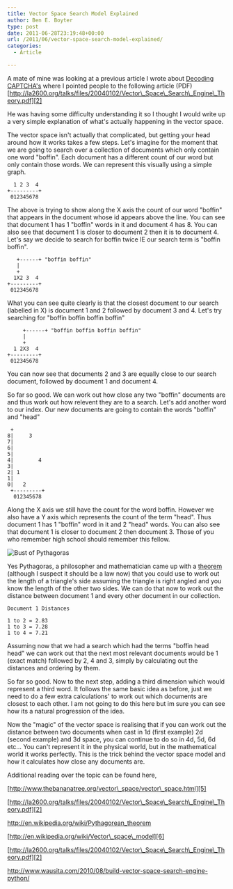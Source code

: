 ```yaml
---
title: Vector Space Search Model Explained
author: Ben E. Boyter
type: post
date: 2011-06-28T23:19:48+00:00
url: /2011/06/vector-space-search-model-explained/
categories:
  - Article

---
```

A mate of mine was looking at a previous article I wrote about [Decoding CAPTCHA's][1] where I pointed people to the following article (PDF) [http://la2600.org/talks/files/20040102/Vector\_Space\_Search\_Engine\_Theory.pdf][2]

He was having some difficulty understanding it so I thought I would write up a very simple explanation of what's actually happening in the vector space.

The vector space isn't actually that complicated, but getting your head around how it works takes a few steps. Let's imagine for the moment that we are going to search over a collection of documents which only contain one word "boffin". Each document has a different count of our word but only contain those words. We can represent this visually using a simple graph.

```
  1 2 3  4
+---------+                                                                 
 012345678
```

The above is trying to show along the X axis the count of our word "boffin" that appears in the document whose id appears above the line. You can see that document 1 has 1 "boffin" words in it and document 4 has 8. You can also see that document 1 is closer to document 2 then it is to document 4. Let's say we decide to search for boffin twice IE our search term is "boffin boffin".

```
   +------+ "boffin boffin"
   |
   +
  1X2 3  4
+---------+                                                                 
 012345678
```

What you can see quite clearly is that the closest document to our search (labelled in X) is document 1 and 2 followed by document 3 and 4. Let's try searching for "boffin boffin boffin boffin"

```
     +------+ "boffin boffin boffin boffin"
     |
     +
  1 2X3  4
+---------+                                                                 
 012345678
```

You can now see that documents 2 and 3 are equally close to our search document, followed by document 1 and document 4.

So far so good. We can work out how close any two "boffin" documents are and thus work out how relevent they are to a search. Let's add another word to our index. Our new documents are going to contain the words "boffin" and "head"

```
 +                                                            
8|     3                                                      
7|                                                            
6|                                                            
5|                                                            
4|        4                                                   
3|                                                            
2| 1                                                          
1|                                                            
0|   2                                                        
 +---------+                                                  
  012345678
```

Along the X axis we still have the count for the word boffin. However we also have a Y axis which represents the count of the term "head". Thus document 1 has 1 "boffin" word in it and 2 "head" words. You can also see that document 1 is closer to document 2 then document 3. Those of you who remember high school should remember this fellow.

![Bust of Pythagoras](/static/440px-Kapitolinischer_Pythagoras_adjusted.jpg)

Yes Pythagoras, a philosopher and mathematician came up with a [theorem][4] (although I suspect it should be a law now) that you could use to work out the length of a triangle's side assuming the triangle is right angled and you know the length of the other two sides. We can do that now to work out the distance between document 1 and every other document in our collection.

```
Document 1 Distances

1 to 2 = 2.83
1 to 3 = 7.28
1 to 4 = 7.21
```

Assuming now that we had a search which had the terms "boffin head head" we can work out that the next most relevant documents would be 1 (exact match) followed by 2, 4 and 3, simply by calculating out the distances and ordering by them.

So far so good. Now to the next step, adding a third dimension which would represent a third word. It follows the same basic idea as before, just we need to do a few extra calculations' to work out which documents are closest to each other. I am not going to do this here but im sure you can see how its a natural progression of the idea.

Now the "magic" of the vector space is realising that if you can work out the distance between two documents when cast in 1d (first example) 2d (second example) and 3d space, you can continue to do so in 4d, 5d, 6d etc&#8230; You can't represent it in the physical world, but in the mathematical world it works perfectly. This is the trick behind the vector space model and how it calculates how close any documents are.

Additional reading over the topic can be found here,

[http://www.thebananatree.org/vector\_space/vector\_space.html][5]
  
[http://la2600.org/talks/files/20040102/Vector\_Space\_Search\_Engine\_Theory.pdf][2]
  
<http://en.wikipedia.org/wiki/Pythagorean_theorem>
  
[http://en.wikipedia.org/wiki/Vector\_space\_model][6]
  
[http://la2600.org/talks/files/20040102/Vector\_Space\_Search\_Engine\_Theory.pdf][2]
  
<http://www.wausita.com/2010/08/build-vector-space-search-engine-python/>

 [1]: http://www.wausita.com/captcha/
 [2]: http://la2600.org/talks/files/20040102/Vector_Space_Search_Engine_Theory.pdf
 [3]: http://dl.dropbox.com/u/21583935/searchcode/blog/pythagoras.jpg
 [4]: http://en.wikipedia.org/wiki/Pythagoras#Pythagorean_theorem
 [5]: http://www.thebananatree.org/vector_space/vector_space.html
 [6]: http://en.wikipedia.org/wiki/Vector_space_model